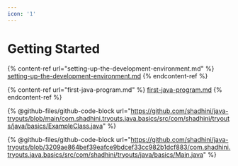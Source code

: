 ```yaml
---
icon: '1'
---
```


# Getting Started

{% content-ref url="setting-up-the-development-environment.md" %}
[setting-up-the-development-environment.md](setting-up-the-development-environment.md)
{% endcontent-ref %}

{% content-ref url="first-java-program.md" %}
[first-java-program.md](first-java-program.md)
{% endcontent-ref %}



{% @github-files/github-code-block url="https://github.com/shadhini/java-tryouts/blob/main/com.shadhini.tryouts.java.basics/src/com/shadhini/tryouts/java/basics/ExampleClass.java" %}

{% @github-files/github-code-block url="https://github.com/shadhini/java-tryouts/blob/3209ae864bef39eafce9bdcef33cc982b1dcf883/com.shadhini.tryouts.java.basics/src/com/shadhini/tryouts/java/basics/Main.java" %}



